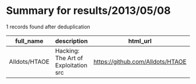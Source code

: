 
# Summary for results/2013/05/08
    
1 records found after deduplication

| full_name | description | html_url | matched_list | matched_count | pushed_at | size | stargazers_count | language | forks_count |
|---------------|--------------------------------------|----------------------------------|----------------|-----------------|---------------------------|--------|--------------------|------------|---------------|
| Alldots/HTAOE | Hacking: The Art of Exploitation src | https://github.com/Alldots/HTAOE | ['exploit'] | 1 | 2013-05-08 05:25:50+00:00 | 132 | 0 | C | 0 |
